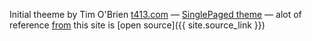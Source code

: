 

Initial theeme  by Tim O'Brien [t413.com](http://t413.com/)
&mdash;
[SinglePaged theme](https://github.com/t413/SinglePaged)
&mdash;
alot of reference [from]()
this site is [open source]({{ site.source_link }})

